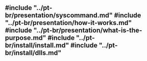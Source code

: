 #include "../pt-br/presentation/syscommand.md"
#include "../pt-br/presentation/how-it-works.md"
#include "../pt-br/presentation/what-is-the-purpose.md"
#include "../pt-br/install/install.md"
#include "../pt-br/install/dlls.md"
--